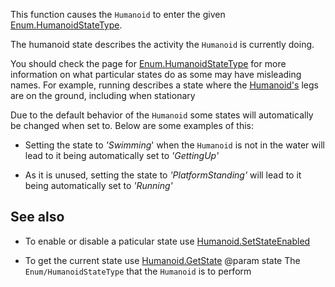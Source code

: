 This function causes the `Humanoid` to enter the given [Enum.HumanoidStateType](https://developer.roblox.com/search#stq=HumanoidStateType).

The humanoid state describes the activity the `Humanoid` is currently doing.

You should check the page for [Enum.HumanoidStateType](https://developer.roblox.com/search#stq=HumanoidStateType) for more information on what particular states do as some may have misleading names. For example, running describes a state where the [Humanoid's](https://developer.roblox.com/api-reference/class/Humanoid) legs are on the ground, including when stationary

Due to the default behavior of the `Humanoid` some states will automatically be changed when set to. Below are some examples of this:

 - Setting the state to *'Swimming*' when the `Humanoid` is not in the water will lead to it being automatically set to *'GettingUp'*

 - As it is unused, setting the state to *'PlatformStanding'* will lead to it being automatically set to *'Running'*

## See also

 - To enable or disable a paticular state use [Humanoid.SetStateEnabled](https://developer.roblox.com/api-reference/function/Humanoid/SetStateEnabled)

 - To get the current state use [Humanoid.GetState](https://developer.roblox.com/api-reference/function/Humanoid/GetState)
@param state The `Enum/HumanoidStateType` that the `Humanoid` is to perform